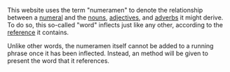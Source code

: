 This website uses the term "numeramen" to denote the relationship between a [numeral](numerus.md) and the [nouns](nomen.md), [adjectives](adiectivum.md), and [adverbs](adverbium.md) it might derive. To do so, this so-called "word" inflects just like any other, according to the [reference](referendum.md) it contains.

Unlike other words, the numeramen itself cannot be added to a running phrase once it has been inflected. Instead, an method will be given to present the word that it references.
